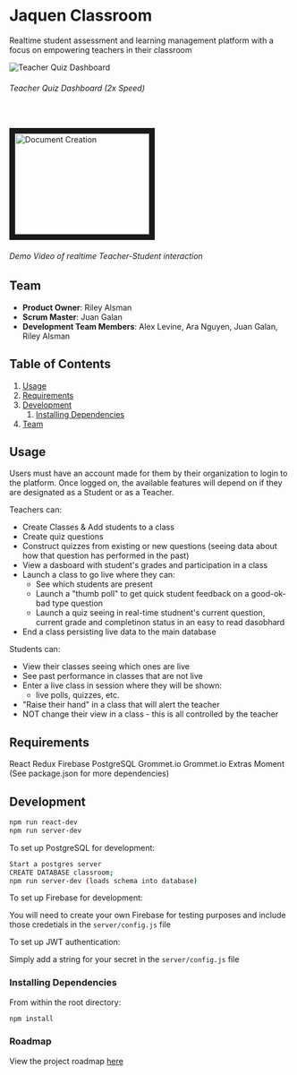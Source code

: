 # Jaquen Classroom

Realtime student assessment and learning management platform with a focus on empowering teachers in their classroom

![Teacher Quiz Dashboard](https://i.imgur.com/CRMj6Sn.gif)

###### Teacher Quiz Dashboard (2x Speed)

&nbsp;

<a href="http://www.youtube.com/watch?feature=player_embedded&v=wGcndHj-gFs
" target="_blank"><img src="https://img.youtube.com/vi/wGcndHj-gFs/0.jpg" 
alt="Document Creation" width="240" height="180" border="10" /></a>

###### Demo Video of realtime Teacher-Student interaction

## Team

  - __Product Owner__: Riley Alsman
  - __Scrum Master__: Juan Galan
  - __Development Team Members__: Alex Levine, Ara Nguyen, Juan Galan, Riley Alsman

## Table of Contents

1. [Usage](#Usage)
1. [Requirements](#requirements)
1. [Development](#development)
    1. [Installing Dependencies](#installing-dependencies)
1. [Team](#team)

## Usage

Users must have an account made for them by their organization to login to the platform. Once logged on, the available features will depend on if they are designated as a Student or as a Teacher.

Teachers can:
- Create Classes & Add students to a class
- Create quiz questions
- Construct quizzes from existing or new questions (seeing data about how that question has performed in the past)
- View a dasboard with student's grades and participation in a class
- Launch a class to go live where they can:
  - See which students are present
  - Launch a "thumb poll" to get quick student feedback on a good-ok-bad type question
  - Launch a quiz seeing in real-time studnent's current question, current grade and completinon status in an easy to read dasobhard
- End a class persisting live data to the main database

Students can:
- View their classes seeing which ones are live
- See past performance in classes that are not live
- Enter a live class in session where they will be shown:
  - live polls, quizzes, etc.
- "Raise their hand" in a class that will alert the teacher
- NOT change their view in a class - this is all controlled by the teacher



## Requirements
React
Redux
Firebase
PostgreSQL
Grommet.io
Grommet.io Extras
Moment
(See package.json for more dependencies)

## Development

```sh
npm run react-dev
npm run server-dev
```

To set up PostgreSQL for development:

```sh
Start a postgres server
CREATE DATABASE classroom;
npm run server-dev (loads schema into database)
```

To set up Firebase for development:

  You will need to create your own Firebase for testing purposes and include those credetials in the `server/config.js` file

To set up JWT authentication:

  Simply add a string for your secret in the `server/config.js` file

### Installing Dependencies

From within the root directory:

```sh
npm install
```

### Roadmap

View the project roadmap [here](LINK_TO_PROJECT_ISSUES)

